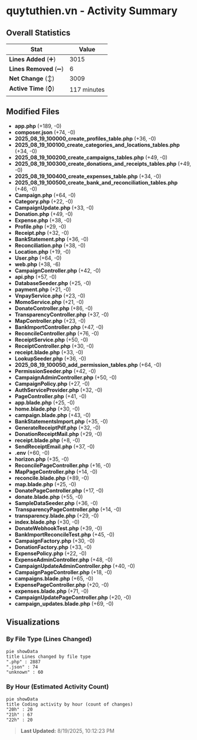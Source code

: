 # quytuthien.vn - Activity Summary 

## Overall Statistics

| Stat                   | Value                                                             |
| ---------------------- | ----------------------------------------------------------------- |
| **Lines Added** (➕)   | 3015                                          |
| **Lines Removed** (➖) | 6                                        |
| **Net Change** (↕)    | 3009                |
| **Active Time** (⌚)   | 117 minutes |


## Modified Files
- **app.php** (+189, -0)
- **composer.json** (+74, -0)
- **2025_08_19_100000_create_profiles_table.php** (+36, -0)
- **2025_08_19_100100_create_categories_and_locations_tables.php** (+34, -0)
- **2025_08_19_100200_create_campaigns_tables.php** (+49, -0)
- **2025_08_19_100300_create_donations_and_receipts_tables.php** (+49, -0)
- **2025_08_19_100400_create_expenses_table.php** (+34, -0)
- **2025_08_19_100500_create_bank_and_reconciliation_tables.php** (+46, -0)
- **Campaign.php** (+64, -0)
- **Category.php** (+22, -0)
- **CampaignUpdate.php** (+33, -0)
- **Donation.php** (+49, -0)
- **Expense.php** (+38, -0)
- **Profile.php** (+29, -0)
- **Receipt.php** (+32, -0)
- **BankStatement.php** (+36, -0)
- **Reconciliation.php** (+38, -0)
- **Location.php** (+19, -0)
- **User.php** (+64, -0)
- **web.php** (+38, -6)
- **CampaignController.php** (+42, -0)
- **api.php** (+57, -0)
- **DatabaseSeeder.php** (+25, -0)
- **payment.php** (+21, -0)
- **VnpayService.php** (+23, -0)
- **MomoService.php** (+21, -0)
- **DonateController.php** (+86, -0)
- **TransparencyController.php** (+37, -0)
- **MapController.php** (+23, -0)
- **BankImportController.php** (+47, -0)
- **ReconcileController.php** (+76, -0)
- **ReceiptService.php** (+50, -0)
- **ReceiptController.php** (+30, -0)
- **receipt.blade.php** (+33, -0)
- **LookupSeeder.php** (+36, -0)
- **2025_08_19_100050_add_permission_tables.php** (+64, -0)
- **PermissionSeeder.php** (+42, -0)
- **CampaignAdminController.php** (+50, -0)
- **CampaignPolicy.php** (+27, -0)
- **AuthServiceProvider.php** (+32, -0)
- **PageController.php** (+41, -0)
- **app.blade.php** (+25, -0)
- **home.blade.php** (+30, -0)
- **campaign.blade.php** (+43, -0)
- **BankStatementsImport.php** (+35, -0)
- **GenerateReceiptPdf.php** (+32, -0)
- **DonationReceiptMail.php** (+29, -0)
- **receipt.blade.php** (+8, -0)
- **SendReceiptEmail.php** (+37, -0)
- **.env** (+60, -0)
- **horizon.php** (+35, -0)
- **ReconcilePageController.php** (+16, -0)
- **MapPageController.php** (+14, -0)
- **reconcile.blade.php** (+89, -0)
- **map.blade.php** (+25, -0)
- **DonatePageController.php** (+17, -0)
- **donate.blade.php** (+55, -0)
- **SampleDataSeeder.php** (+36, -0)
- **TransparencyPageController.php** (+14, -0)
- **transparency.blade.php** (+29, -0)
- **index.blade.php** (+30, -0)
- **DonateWebhookTest.php** (+39, -0)
- **BankImportReconcileTest.php** (+45, -0)
- **CampaignFactory.php** (+30, -0)
- **DonationFactory.php** (+33, -0)
- **ExpensePolicy.php** (+22, -0)
- **ExpenseAdminController.php** (+48, -0)
- **CampaignUpdateAdminController.php** (+40, -0)
- **CampaignPageController.php** (+18, -0)
- **campaigns.blade.php** (+65, -0)
- **ExpensePageController.php** (+20, -0)
- **expenses.blade.php** (+71, -0)
- **CampaignUpdatePageController.php** (+20, -0)
- **campaign_updates.blade.php** (+69, -0)

## Visualizations

### By File Type (Lines Changed)

```mermaid
pie showData
title Lines changed by file type
".php" : 2887
".json" : 74
"unknown" : 60
```

### By Hour (Estimated Activity Count)

```mermaid
pie showData
title Coding activity by hour (count of changes)
"20h" : 20
"21h" : 67
"22h" : 20
```


> **Last Updated:** 8/19/2025, 10:12:23 PM